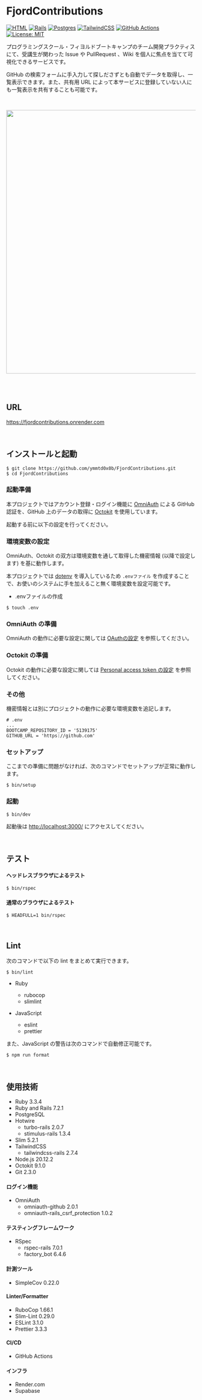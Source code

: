 # FjordContributions

[![HTML](https://img.shields.io/badge/HTML-%23E34F26.svg?logo=html5&logoColor=white)](#)
[![Rails](https://img.shields.io/badge/Rails-%23CC0000.svg?logo=ruby-on-rails&logoColor=white)](#)
[![Postgres](https://img.shields.io/badge/Postgres-%23316192.svg?logo=postgresql&logoColor=white)](#)
[![TailwindCSS](https://img.shields.io/badge/Tailwind%20CSS-%2338B2AC.svg?logo=tailwind-css&logoColor=white)](#)
[![GitHub Actions](https://img.shields.io/badge/GitHub_Actions-2088FF?logo=github-actions&logoColor=white)](https://github.com/ymmtd0x0b/FjordContributions/actions)
[![License: MIT](https://img.shields.io/badge/License-MIT-yellow.svg)](https://github.com/ymmtd0x0b/FjordContributions/blob/main/LICENSE.md)

プログラミングスクール・フィヨルドブートキャンプのチーム開発プラクティスにて、受講生が関わった Issue や PullRequest 、Wiki を個人に焦点を当てて可視化できるサービスです。

GitHub の検索フォームに手入力して探しださずとも自動でデータを取得し、一覧表示できます。また、共有用 URL によって本サービスに登録していない人にも一覧表示を共有することも可能です。

<br />

<p align="center">
  <kbd><img src="https://github.com/user-attachments/assets/fc27537d-8c3a-4c77-a22c-44673cc5b8aa" width="700" /></kbd>
</p>

<br />
<br />

## URL

https://fjordcontributions.onrender.com

<br />

## インストールと起動

```
$ git clone https://github.com/ymmtd0x0b/FjordContributions.git
$ cd FjordContributions
```

### 起動準備

本プロジェクトではアカウント登録・ログイン機能に [OmniAuth](https://github.com/omniauth/omniauth) による GitHub 認証を、GitHub 上のデータの取得に [Octokit](https://github.com/octokit/octokit.rb) を使用しています。

起動する前に以下の設定を行ってください。


### 環境変数の設定

OmniAuth、Octokit の双方は環境変数を通して取得した機密情報 (以降で設定します) を基に動作します。

本プロジェクトでは [dotenv](https://github.com/bkeepers/dotenv) を導入しているため `.envファイル` を作成することで、お使いのシステムに手を加えること無く環境変数を設定可能です。

- .envファイルの作成<div>

```
$ touch .env
```

</div>

### OmniAuth の準備

OmniAuth の動作に必要な設定に関しては [OAuthの設定](https://github.com/ymmtd0x0b/FjordContributions/wiki/OAuth-%E3%81%AE%E8%A8%AD%E5%AE%9A) を参照してください。

### Octokit の準備

Octokit の動作に必要な設定に関しては [Personal access token の設定](https://github.com/ymmtd0x0b/FjordContributions/wiki/Personal-access-token-%E3%81%AE%E8%A8%AD%E5%AE%9A) を参照してください。

### その他

機密情報とは別にプロジェクトの動作に必要な環境変数を追記します。


```
# .env
...
BOOTCAMP_REPOSITORY_ID = '5139175'
GITHUB_URL = 'https://github.com'
```

### セットアップ

ここまでの準備に問題がなければ、次のコマンドでセットアップが正常に動作します。

```
$ bin/setup
```


### 起動

```
$ bin/dev
```

起動後は [http://localhost:3000/](http://localhost:3000/) にアクセスしてください。

<br />

## テスト

#### ヘッドレスブラウザによるテスト

```
$ bin/rspec
```


#### 通常のブラウザによるテスト

```
$ HEADFULL=1 bin/rspec
```

<br />

## Lint

次のコマンドで以下の lint をまとめて実行できます。

```
$ bin/lint
```

- Ruby
  - rubocop
  - slimlint

- JavaScript
  - eslint
  - prettier

また、JavaScript の警告は次のコマンドで自動修正可能です。

```
$ npm run format
```

<br />

## 使用技術

- Ruby 3.3.4
- Ruby and Rails 7.2.1
- PostgreSQL
- Hotwire
  - turbo-rails 2.0.7
  - stimulus-rails 1.3.4
- Slim 5.2.1
- TailwindCSS
  - tailwindcss-rails 2.7.4
- Node.js 20.12.2
- Octokit 9.1.0
- Git 2.3.0


#### ログイン機能

- OmniAuth
  - omniauth-github 2.0.1
  - omniauth-rails_csrf_protection 1.0.2


#### テスティングフレームワーク

- RSpec
  - rspec-rails 7.0.1
  - factory_bot 6.4.6


#### 計測ツール

- SimpleCov 0.22.0


#### Linter/Formatter

- RuboCop 1.66.1
- Slim-Lint 0.29.0
- ESLint 3.1.0
- Prettier 3.3.3


#### CI/CD

- GitHub Actions


#### インフラ

- Render.com
- Supabase
